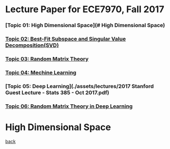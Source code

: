 
# Lecture Paper for ECE7970, Fall 2017


### [Topic 01: High Dimensional Space](# High Dimensional Space)

### [Topic 02: Best-Fit Subspace and Singular Value Decomposition(SVD)](./assets/lectures/Lecture-02-AsCorrected.pdf)

### [Topic 03: Random Matrix Theory](./assets/lectures/bolcskei-stats385-slides.pdf)

### [Topic 04: Mechine Learning](./assets/lectures/bolcskei-stats385-slides.pdf)

### [Topic 05: Deep Learning](./assets/lectures/2017 Stanford Guest Lecture - Stats 385 - Oct 2017.pdf)

### [Topic 06: Random Matrix Theory in Deep Learning](./assets/lectures/StanfordStats385-20171025-Lecture05-Poggio.pdf)

# High Dimensional Space

[back](./)
